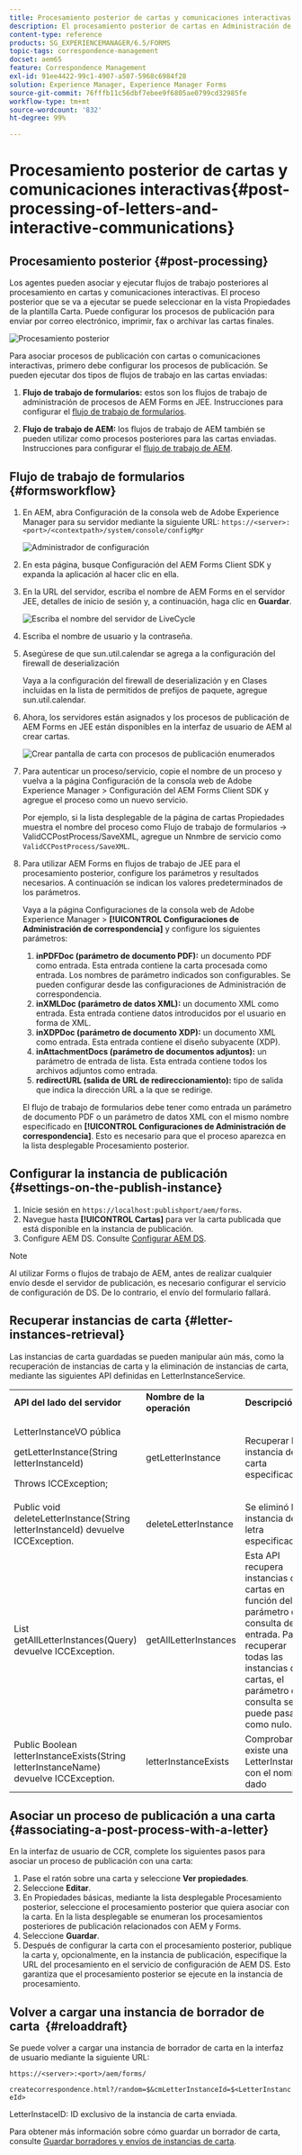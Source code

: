 ```yaml
---
title: Procesamiento posterior de cartas y comunicaciones interactivas
description: El procesamiento posterior de cartas en Administración de correspondencia le permite crear procesos posteriores de AEM y Forms, como imprimir y enviar por correo electrónico, e integrarlos en sus cartas.
content-type: reference
products: SG_EXPERIENCEMANAGER/6.5/FORMS
topic-tags: correspondence-management
docset: aem65
feature: Correspondence Management
exl-id: 91ee4422-99c1-4907-a507-5968c6984f28
solution: Experience Manager, Experience Manager Forms
source-git-commit: 76fffb11c56dbf7ebee9f6805ae0799cd32985fe
workflow-type: tm+mt
source-wordcount: '832'
ht-degree: 99%

---
```


# Procesamiento posterior de cartas y comunicaciones interactivas{#post-processing-of-letters-and-interactive-communications}

## Procesamiento posterior {#post-processing}

Los agentes pueden asociar y ejecutar flujos de trabajo posteriores al procesamiento en cartas y comunicaciones interactivas. El proceso posterior que se va a ejecutar se puede seleccionar en la vista Propiedades de la plantilla Carta. Puede configurar los procesos de publicación para enviar por correo electrónico, imprimir, fax o archivar las cartas finales.

![Procesamiento posterior](assets/ppoverview.png)

Para asociar procesos de publicación con cartas o comunicaciones interactivas, primero debe configurar los procesos de publicación. Se pueden ejecutar dos tipos de flujos de trabajo en las cartas enviadas:

1. **Flujo de trabajo de formularios:** estos son los flujos de trabajo de administración de procesos de AEM Forms en JEE. Instrucciones para configurar el [flujo de trabajo de formularios](#formsworkflow).

1. **Flujo de trabajo de AEM:** los flujos de trabajo de AEM también se pueden utilizar como procesos posteriores para las cartas enviadas. Instrucciones para configurar el [flujo de trabajo de AEM](../../forms/using/aem-forms-workflow.md).

## Flujo de trabajo de formularios {#formsworkflow}

1. En AEM, abra Configuración de la consola web de Adobe Experience Manager para su servidor mediante la siguiente URL: `https://<server>:<port>/<contextpath>/system/console/configMgr`

   ![Administrador de configuración](assets/2configmanager-1.png)

1. En esta página, busque Configuración del AEM Forms Client SDK y expanda la aplicación al hacer clic en ella.
1. En la URL del servidor, escriba el nombre de AEM Forms en el servidor JEE, detalles de inicio de sesión y, a continuación, haga clic en **Guardar**.

   ![Escriba el nombre del servidor de LiveCycle](assets/1cofigmanager.png)

1. Escriba el nombre de usuario y la contraseña.
1. Asegúrese de que sun.util.calendar se agrega a la configuración del firewall de deserialización

   Vaya a la configuración del firewall de deserialización y en Clases incluidas en la lista de permitidos de prefijos de paquete, agregue sun.util.calendar.

1. Ahora, los servidores están asignados y los procesos de publicación de AEM Forms en JEE están disponibles en la interfaz de usuario de AEM al crear cartas.

   ![Crear pantalla de carta con procesos de publicación enumerados](assets/0configmanager.png)

1. Para autenticar un proceso/servicio, copie el nombre de un proceso y vuelva a la página Configuración de la consola web de Adobe Experience Manager > Configuración del AEM Forms Client SDK y agregue el proceso como un nuevo servicio.

   Por ejemplo, si la lista desplegable de la página de cartas Propiedades muestra el nombre del proceso como Flujo de trabajo de formularios -> ValidCCPostProcess/SaveXML, agregue un Nnmbre de servicio como `ValidCCPostProcess/SaveXML`.

1. Para utilizar AEM Forms en flujos de trabajo de JEE para el procesamiento posterior, configure los parámetros y resultados necesarios. A continuación se indican los valores predeterminados de los parámetros.

   Vaya a la página Configuraciones de la consola web de Adobe Experience Manager > **[!UICONTROL Configuraciones de Administración de correspondencia]** y configure los siguientes parámetros:

   1. **inPDFDoc (parámetro de documento PDF):** un documento PDF como entrada. Esta entrada contiene la carta procesada como entrada. Los nombres de parámetro indicados son configurables. Se pueden configurar desde las configuraciones de Administración de correspondencia.
   1. **inXMLDoc (parámetro de datos XML):** un documento XML como entrada. Esta entrada contiene datos introducidos por el usuario en forma de XML.
   1. **inXDPDoc (parámetro de documento XDP):** un documento XML como entrada. Esta entrada contiene el diseño subyacente (XDP).
   1. **inAttachmentDocs (parámetro de documentos adjuntos):** un parámetro de entrada de lista. Esta entrada contiene todos los archivos adjuntos como entrada.
   1. **redirectURL (salida de URL de redireccionamiento):** tipo de salida que indica la dirección URL a la que se redirige.

   El flujo de trabajo de formularios debe tener como entrada un parámetro de documento PDF o un parámetro de datos XML con el mismo nombre especificado en **[!UICONTROL Configuraciones de Administración de correspondencia]**. Esto es necesario para que el proceso aparezca en la lista desplegable Procesamiento posterior.

## Configurar la instancia de publicación {#settings-on-the-publish-instance}

1. Inicie sesión en `https://localhost:publishport/aem/forms`.
1. Navegue hasta **[!UICONTROL Cartas]** para ver la carta publicada que está disponible en la instancia de publicación.
1. Configure AEM DS. Consulte [Configurar AEM DS](../../forms/using/configuring-the-processing-server-url.md).

>[!NOTE]
>
>Al utilizar Forms o flujos de trabajo de AEM, antes de realizar cualquier envío desde el servidor de publicación, es necesario configurar el servicio de configuración de DS. De lo contrario, el envío del formulario fallará.

## Recuperar instancias de carta {#letter-instances-retrieval}

Las instancias de carta guardadas se pueden manipular aún más, como la recuperación de instancias de carta y la eliminación de instancias de carta, mediante las siguientes API definidas en LetterInstanceService.

<table>
 <tbody>
  <tr>
   <td><strong>API del lado del servidor</strong></td>
   <td><strong>Nombre de la operación</strong></td>
   <td><strong>Descripción</strong></td>
  </tr>
  <tr>
   <td><p>LetterInstanceVO pública</p> <p>getLetterInstance(String letterInstanceId)</p> <p>Throws ICCException; </p> </td>
   <td>getLetterInstance</td>
   <td>Recuperar la instancia de carta especificada </td>
  </tr>
  <tr>
   <td>Public void deleteLetterInstance(String letterInstanceId) devuelve ICCException. </td>
   <td>deleteLetterInstance </td>
   <td>Se eliminó la instancia de letra especificada </td>
  </tr>
  <tr>
   <td>List getAllLetterInstances(Query) devuelve ICCException. </td>
   <td>getAllLetterInstances </td>
   <td>Esta API recupera instancias de cartas en función del parámetro de consulta de entrada. Para recuperar todas las instancias de cartas, el parámetro de consulta se puede pasar como nulo.<br /> </td>
  </tr>
  <tr>
   <td>Public Boolean letterInstanceExists(String letterInstanceName) devuelve ICCException. </td>
   <td>letterInstanceExists </td>
   <td>Comprobar si existe una LetterInstance con el nombre dado </td>
  </tr>
 </tbody>
</table>

## Asociar un proceso de publicación a una carta {#associating-a-post-process-with-a-letter}

En la interfaz de usuario de CCR, complete los siguientes pasos para asociar un proceso de publicación con una carta:

1. Pase el ratón sobre una carta y seleccione **Ver propiedades**.
1. Seleccione **Editar**.
1. En Propiedades básicas, mediante la lista desplegable Procesamiento posterior, seleccione el procesamiento posterior que quiera asociar con la carta. En la lista desplegable se enumeran los procesamientos posteriores de publicación relacionados con AEM y Forms.
1. Seleccione **Guardar**.
1. Después de configurar la carta con el procesamiento posterior, publique la carta y, opcionalmente, en la instancia de publicación, especifique la URL del procesamiento en el servicio de configuración de AEM DS. Esto garantiza que el procesamiento posterior se ejecute en la instancia de procesamiento.

## Volver a cargar una instancia de borrador de carta  {#reloaddraft}

Se puede volver a cargar una instancia de borrador de carta en la interfaz de usuario mediante la siguiente URL:

`https://<server>:<port>/aem/forms/`

`createcorrespondence.html?/random=$&cmLetterInstanceId=$<LetterInstanceId>`

LetterInstaceID: ID exclusivo de la instancia de carta enviada.

Para obtener más información sobre cómo guardar un borrador de carta, consulte [Guardar borradores y envíos de instancias de carta](../../forms/using/create-correspondence.md#savingdrafts).
